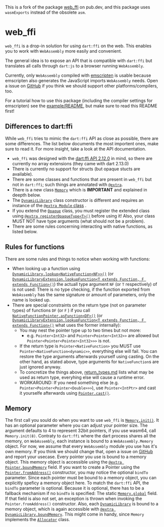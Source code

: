 This is a fork of the package [web_ffi](https://pub.dev/packages/web_ffi) on pub.dev, and this package uses `wasmExports` instead of the obsolete `asm`.

# web_ffi
`web_ffi` is a drop-in solution for using `dart:ffi` on the web. This enables you to work with `WebAssembly` more easily and convenient.

The general idea is to expose an API that is compatible with `dart:ffi` but translates all calls through `dart:js` to a browser running `WebAssembly`.

Currently, only `WebAssembly` compiled with [emscripten](https://emscripten.org/) is usable because emscripten also generates the JavaScript imports `WebAssembly` needs. Open a issue on [GitHub](https://github.com/EPNW/web_ffi/) if you think we should support other platforms/compilers, too.

For a tutorial how to use this package (including the compiler settings for emscripten) see the [example/README](./example/README.md), but make sure to read this README first!

## Differences to dart:ffi
While `web_ffi` tries to mimic the `dart:ffi` API as close as possible, there are some differences. The list below documents the most importent ones, make sure to read it. For more insight, take a look at the API documentation.

* `web_ffi` was designed with the [dart:ffi API 2.12.0](https://api.dart.dev/stable/2.12.0/dart-ffi/dart-ffi-library.html) in mind, so there are currently no array extensions (they came with dart 2.13.0)
* There is currently no support for structs (but opaque stucts are available).
* There are some classes and functions that are present in `web_ffi` but not in `dart:ffi`; such things are annotated with [`@extra`](https://pub.dev/documentation/web_ffi/latest/web_ffi_meta/extra-constant.html).
* There is a new class [`Memory`](https://pub.dev/documentation/web_ffi/latest/web_ffi_modules/Memory-class.html) which is **IMPORTANT** and explained in deepth below.
* The [`DynamicLibrary`](https://pub.dev/documentation/web_ffi/latest/web_ffi/DynamicLibrary-class.html) class constructor is different and requires an instance of the [`@extra Module` class](https://pub.dev/documentation/web_ffi/latest/web_ffi_modules/Module-class.html) .
* If you extend the [`Opaque`](https://pub.dev/documentation/web_ffi/latest/web_ffi/Opaque-class.html) class, you must register the extended class using [`@extra registerOpaqueType<T>()`](https://pub.dev/documentation/web_ffi/latest/web_ffi_modules/registerOpaqueType.html) before using it! Also, your class MUST NOT have type arguments (what should not be a problem).
* There are some rules concerning interacting with native functions, as listed below.

## Rules for functions
There are some rules and things to notice when working with functions:

* When looking up a function using [`DynamicLibrary.lookup<NativeFunction<NF>>()`](https://pub.dev/documentation/web_ffi/latest/web_ffi/DynamicLibrary/lookup.html) (or [`DynamicLibraryExtension.lookupFunction<T extends Function, F extends Function>()`](https://pub.dev/documentation/web_ffi/latest/web_ffi/DynamicLibraryExtension/lookupFunction.html)) the actuall type argument `NF` (or `T` respectively) of is not used: There is no type checking, if the function exported from `WebAssembly` has the same signature or amount of parameters, only the name is looked up.
* There are special constraints on the return type (not on parameter types) of functions `DF` (or `F` ) if you call [`NativeFunctionPointer.asFunction<DF>()`](https://pub.dev/documentation/web_ffi/latest/web_ffi/NativeFunctionPointer/asFunction.html) (or [`DynamicLibraryExtension.lookupFunction<T extends Function, F extends Function>()`](https://pub.dev/documentation/web_ffi/latest/web_ffi/DynamicLibraryExtension/lookupFunction.html) what uses the former internally):
    * You may nest the pointer type up to two times but not more:
        * e.g. `Pointer<Int32>` and `Pointer<Pointer<Int32>>` are allowed but `Pointer<Pointer<Pointer<Int32>>>` is not.
    * If the return type is `Pointer<NativeFunction>` you MUST use `Pointer<NativeFunction<dynamic>>`, everything else will fail. You can restore the type arguments afterwards yourself using casting. On the other hand, as stated above, type arguments for `NativeFunction`s are just ignored anyway.
    * To concretize the things above, [return_types.md](https://github.com/EPNW/web_ffi/tree/master/return_types.md) lists what may be used as return type, everyhing else will cause a runtime error.
    * WORKAROUND: If you need something else (e.g. `Pointer<Pointer<Pointer<Double>>>`), use `Pointer<IntPtr>` and cast it yourselfe afterwards using [`Pointer.cast()`](https://pub.dev/documentation/web_ffi/latest/web_ffi/Pointer/cast.html).

## Memory
The first call you sould do when you want to use `web_ffi` is [`Memory.init()`](https://pub.dev/documentation/web_ffi/latest/web_ffi_modules/Memory/init.html). It has an optional parameter where you can adjust your pointer size. The argument defaults to 4 to represent 32bit pointers, if you use wasm64, call `Memory.init(8)`.
Contraty to `dart:ffi` where the dart process shares all the memory, on `WebAssembly`, each instance is bound to a `WebAssembly.Memory` object. For now, we assume that every `WebAssembly` module you use has it's own memory. If you think we should change that, open a issue on [GitHub](https://github.com/EPNW/web_ffi/) and report your usecase.
Every pointer you use is bound to a memory object. This memory object is accessible using the [`@extra Pointer.boundMemory`](https://pub.dev/documentation/web_ffi/latest/web_ffi/Pointer/boundMemory.html) field. If you want to create a Pointer using the [`Pointer.fromAddress()`](https://pub.dev/documentation/web_ffi/latest/web_ffi/Pointer/Pointer.fromAddress.html) constructor, you may notice the optional `bindTo` parameter. Since each pointer must be bound to a memory object, you can explicitly speficy a memory object here. To match the `dart:ffi` API, the `bindTo` parameter is optional. Because it is optional, there has to be a fallback mechanism if no `bindTo` is specified: The static [`Memory.global`](https://pub.dev/documentation/web_ffi/latest/web_ffi_modules/Memory/global.html) field. If that field is also not set, an exception is thrown when invoking the `Pointer.fromAddress()` constructor.
Also, each [`DynamicLibrary`](https://pub.dev/documentation/web_ffi/latest/web_ffi/DynamicLibrary-class.html) is bound to a memory object, which is again accessible with [`@extra DynamicLibrary.boundMemory`](https://pub.dev/documentation/web_ffi/latest/web_ffi/DynamicLibrary/boundMemory.html). This might come in handy, since `Memory` implements the [`Allocator`](https://pub.dev/documentation/web_ffi/latest/web_ffi/Allocator-class.html) class.